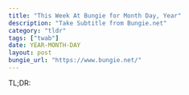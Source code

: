 ```yaml
---
title: "This Week At Bungie for Month Day, Year"
description: "Take Subtitle from Bungie.net"
category: "tldr"
tags: ["twab"]
date: YEAR-MONTH-DAY
layout: post
bungie_url: "https://www.bungie.net/"
---
```


TL;DR:

## 
